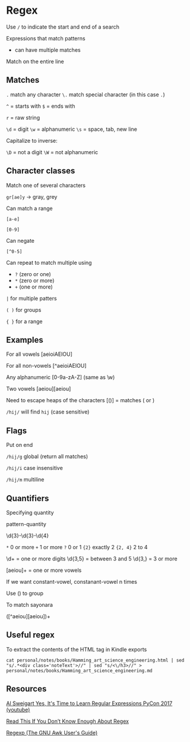 # Regex

Use `/` to indicate the start and end of a search

Expressions that match patterns
- can have multiple matches

Match on the entire line

## Matches

`.` match any character
`\.` match special character (in this case `.`)

`^` = starts with
`$` = ends with

`r` = raw string

`\d` = digit
`\w` = alphanumeric
`\s` = space, tab, new line

Capitalize to inverse:

`\D` = not a digit
`\W` = not alphanumeric


## Character classes

Match one of several characters

`gr[ae]y` -> gray, grey

Can match a range

`[a-e]`

`[0-9]`

Can negate

`[^0-5]`

Can repeat to match multiple using 
- `?` (zero or one) 
- `*` (zero or more)
- `+` (one or more)

`|` for multiple patters

`( )` for groups

`{ }` for a range


## Examples

For all vowels
[aeioiAEIOU]

For all non-vowels
[^aeioiAEIOU]

Any alphanumeric
[0-9a-zA-Z] (same as \w)

Two vowels
[aeiou][aeiou]

Need to escape heaps of the characters
[\(\)] = matches ( or )

`/hij/` will find `hij` (case sensitive)


## Flags 

Put on end

`/hij/g` global (return all matches)

`/hij/i` case insensitive

`/hij/m` multiline



## Quantifiers

Specifying quantity

pattern-quantity

\d{3}-\d{3}-\d{4}

`*` 0 or more
`+` 1 or more
`?` 0 or 1
`{2}` exactly 2
`{2, 4}` 2 to 4

\d+ = one or more digits
\d{3,5} = between 3 and 5
\d{3,} = 3 or more

[aeiou]+ = one or more vowels

If we want constant-vowel, constanant-vowel n times

Use () to group

To match sayonara

([^aeiou][aeiou])+

## Useful regex

To extract the contents of the HTML tag in Kindle exports

`cat personal/notes/books/Hamming_art_science_engineering.html | sed "s/.*<div class='noteText'>//" | sed "s/<\/h3>//" > personal/notes/books/Hamming_art_science_engineering.md`

## Resources

[Al Sweigart Yes, It's Time to Learn Regular Expressions PyCon 2017 (youtube)](https://www.youtube.com/watch?v=abrcJ9MpF60)

[Read This If You Don’t Know Enough About Regex](https://levelup.gitconnected.com/read-this-if-you-dont-know-enough-about-regex-73141bb0e1a7)

[Regexp (The GNU Awk User's Guide)](https://www.gnu.org/software/gawk/manual/html_node/Regexp.html)

